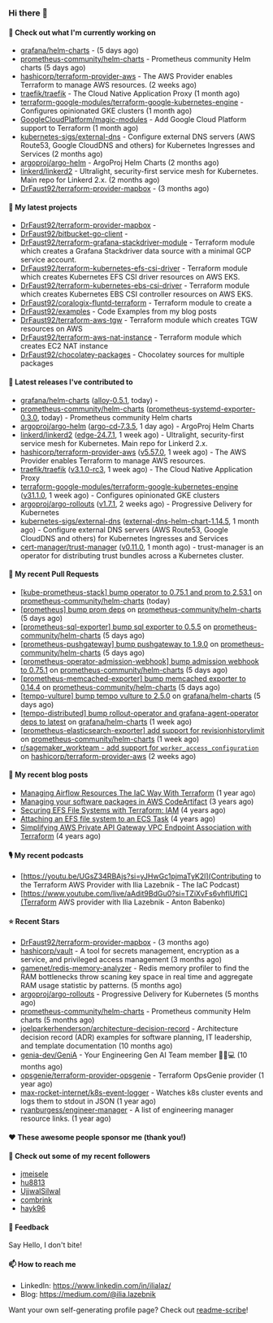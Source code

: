 ### Hi there 👋

#### 👷 Check out what I'm currently working on

- [grafana/helm-charts](https://github.com/grafana/helm-charts) -  (5 days ago)
- [prometheus-community/helm-charts](https://github.com/prometheus-community/helm-charts) - Prometheus community Helm charts (5 days ago)
- [hashicorp/terraform-provider-aws](https://github.com/hashicorp/terraform-provider-aws) - The AWS Provider enables Terraform to manage AWS resources. (2 weeks ago)
- [traefik/traefik](https://github.com/traefik/traefik) - The Cloud Native Application Proxy (1 month ago)
- [terraform-google-modules/terraform-google-kubernetes-engine](https://github.com/terraform-google-modules/terraform-google-kubernetes-engine) - Configures opinionated GKE clusters (1 month ago)
- [GoogleCloudPlatform/magic-modules](https://github.com/GoogleCloudPlatform/magic-modules) - Add Google Cloud Platform support to Terraform (1 month ago)
- [kubernetes-sigs/external-dns](https://github.com/kubernetes-sigs/external-dns) - Configure external DNS servers (AWS Route53, Google CloudDNS and others) for Kubernetes Ingresses and Services (2 months ago)
- [argoproj/argo-helm](https://github.com/argoproj/argo-helm) - ArgoProj Helm Charts (2 months ago)
- [linkerd/linkerd2](https://github.com/linkerd/linkerd2) - Ultralight, security-first service mesh for Kubernetes. Main repo for Linkerd 2.x. (2 months ago)
- [DrFaust92/terraform-provider-mapbox](https://github.com/DrFaust92/terraform-provider-mapbox) -  (3 months ago)

#### 🌱 My latest projects

- [DrFaust92/terraform-provider-mapbox](https://github.com/DrFaust92/terraform-provider-mapbox) - 
- [DrFaust92/bitbucket-go-client](https://github.com/DrFaust92/bitbucket-go-client) - 
- [DrFaust92/terraform-grafana-stackdriver-module](https://github.com/DrFaust92/terraform-grafana-stackdriver-module) - Terraform module which creates a Grafana Stackdriver data source with a minimal GCP service account.
- [DrFaust92/terraform-kubernetes-efs-csi-driver](https://github.com/DrFaust92/terraform-kubernetes-efs-csi-driver) - Terraform module which creates Kubernetes EFS CSI driver resources on AWS EKS.
- [DrFaust92/terraform-kubernetes-ebs-csi-driver](https://github.com/DrFaust92/terraform-kubernetes-ebs-csi-driver) - Terraform module which creates Kubernetes EBS CSI controller resources on AWS EKS.
- [DrFaust92/coralogix-fluntd-terraform](https://github.com/DrFaust92/coralogix-fluntd-terraform) - Terraform module to create a 
- [DrFaust92/examples](https://github.com/DrFaust92/examples) - Code Examples from my blog posts
- [DrFaust92/terraform-aws-tgw](https://github.com/DrFaust92/terraform-aws-tgw) - Terraform module which creates TGW resources on AWS
- [DrFaust92/terraform-aws-nat-instance](https://github.com/DrFaust92/terraform-aws-nat-instance) - Terraform module which creates EC2 NAT instance
- [DrFaust92/chocolatey-packages](https://github.com/DrFaust92/chocolatey-packages) - Chocolatey sources for multiple packages

#### 🔭 Latest releases I've contributed to

- [grafana/helm-charts](https://github.com/grafana/helm-charts) ([alloy-0.5.1](https://github.com/grafana/helm-charts/releases/tag/alloy-0.5.1), today) - 
- [prometheus-community/helm-charts](https://github.com/prometheus-community/helm-charts) ([prometheus-systemd-exporter-0.3.0](https://github.com/prometheus-community/helm-charts/releases/tag/prometheus-systemd-exporter-0.3.0), today) - Prometheus community Helm charts
- [argoproj/argo-helm](https://github.com/argoproj/argo-helm) ([argo-cd-7.3.5](https://github.com/argoproj/argo-helm/releases/tag/argo-cd-7.3.5), 1 day ago) - ArgoProj Helm Charts
- [linkerd/linkerd2](https://github.com/linkerd/linkerd2) ([edge-24.7.1](https://github.com/linkerd/linkerd2/releases/tag/edge-24.7.1), 1 week ago) - Ultralight, security-first service mesh for Kubernetes. Main repo for Linkerd 2.x.
- [hashicorp/terraform-provider-aws](https://github.com/hashicorp/terraform-provider-aws) ([v5.57.0](https://github.com/hashicorp/terraform-provider-aws/releases/tag/v5.57.0), 1 week ago) - The AWS Provider enables Terraform to manage AWS resources.
- [traefik/traefik](https://github.com/traefik/traefik) ([v3.1.0-rc3](https://github.com/traefik/traefik/releases/tag/v3.1.0-rc3), 1 week ago) - The Cloud Native Application Proxy
- [terraform-google-modules/terraform-google-kubernetes-engine](https://github.com/terraform-google-modules/terraform-google-kubernetes-engine) ([v31.1.0](https://github.com/terraform-google-modules/terraform-google-kubernetes-engine/releases/tag/v31.1.0), 1 week ago) - Configures opinionated GKE clusters
- [argoproj/argo-rollouts](https://github.com/argoproj/argo-rollouts) ([v1.7.1](https://github.com/argoproj/argo-rollouts/releases/tag/v1.7.1), 2 weeks ago) - Progressive Delivery for Kubernetes
- [kubernetes-sigs/external-dns](https://github.com/kubernetes-sigs/external-dns) ([external-dns-helm-chart-1.14.5](https://github.com/kubernetes-sigs/external-dns/releases/tag/external-dns-helm-chart-1.14.5), 1 month ago) - Configure external DNS servers (AWS Route53, Google CloudDNS and others) for Kubernetes Ingresses and Services
- [cert-manager/trust-manager](https://github.com/cert-manager/trust-manager) ([v0.11.0](https://github.com/cert-manager/trust-manager/releases/tag/v0.11.0), 1 month ago) - trust-manager is an operator for distributing trust bundles across a Kubernetes cluster.

#### 🔨 My recent Pull Requests

- [[kube-prometheus-stack] bump operator to 0.75.1 and prom to 2.53.1](https://github.com/prometheus-community/helm-charts/pull/4716) on [prometheus-community/helm-charts](https://github.com/prometheus-community/helm-charts) (today)
- [[prometheus] bump prom deps](https://github.com/prometheus-community/helm-charts/pull/4701) on [prometheus-community/helm-charts](https://github.com/prometheus-community/helm-charts) (5 days ago)
- [[prometheus-sql-exporter] bump sql exporter to 0.5.5](https://github.com/prometheus-community/helm-charts/pull/4700) on [prometheus-community/helm-charts](https://github.com/prometheus-community/helm-charts) (5 days ago)
- [[prometheus-pushgateway] bump pushgateway to 1.9.0](https://github.com/prometheus-community/helm-charts/pull/4699) on [prometheus-community/helm-charts](https://github.com/prometheus-community/helm-charts) (5 days ago)
- [[prometheus-operator-admission-webhook] bump admission webhook to 0.75.1](https://github.com/prometheus-community/helm-charts/pull/4698) on [prometheus-community/helm-charts](https://github.com/prometheus-community/helm-charts) (5 days ago)
- [[prometheus-memcached-exporter] bump memcached exporter to 0.14.4](https://github.com/prometheus-community/helm-charts/pull/4697) on [prometheus-community/helm-charts](https://github.com/prometheus-community/helm-charts) (5 days ago)
- [[tempo-vulture] bump tempo vulture to 2.5.0](https://github.com/grafana/helm-charts/pull/3214) on [grafana/helm-charts](https://github.com/grafana/helm-charts) (5 days ago)
- [[tempo-distributed] bump rollout-operator and grafana-agent-operator deps to latest](https://github.com/grafana/helm-charts/pull/3204) on [grafana/helm-charts](https://github.com/grafana/helm-charts) (1 week ago)
- [[prometheus-elasticsearch-exporter] add support for revisionhistorylimit](https://github.com/prometheus-community/helm-charts/pull/4644) on [prometheus-community/helm-charts](https://github.com/prometheus-community/helm-charts) (1 week ago)
- [r/sagemaker_workteam - add support for `worker_access_configuration`](https://github.com/hashicorp/terraform-provider-aws/pull/38087) on [hashicorp/terraform-provider-aws](https://github.com/hashicorp/terraform-provider-aws) (2 weeks ago)

#### 📜 My recent blog posts

- [Managing Airflow Resources The IaC Way With Terraform](https://engineering.placer.ai/managing-airflow-resources-the-iac-way-with-terraform-ea5b8db573ad?source=rss-cac402f06fa8------2) (1 year ago)
- [Managing your software packages in AWS CodeArtifact](https://medium.com/@ilia.lazebnik/managing-your-software-packages-in-aws-codeartifact-12d00053e243?source=rss-cac402f06fa8------2) (3 years ago)
- [Securing EFS File Systems with Terraform: IAM](https://medium.com/@ilia.lazebnik/securing-efs-file-systems-with-terraform-iam-d2a066c198ab?source=rss-cac402f06fa8------2) (4 years ago)
- [Attaching an EFS file system to an ECS Task](https://medium.com/@ilia.lazebnik/attaching-an-efs-file-system-to-an-ecs-task-7bd15b76a6ef?source=rss-cac402f06fa8------2) (4 years ago)
- [Simplifying AWS Private API Gateway VPC Endpoint Association with Terraform](https://medium.com/@ilia.lazebnik/simplifying-aws-private-api-gateway-vpc-endpoint-association-with-terraform-b379a247afbf?source=rss-cac402f06fa8------2) (4 years ago)

#### 🎙️ My recent podcasts
- [https://youtu.be/UGsZ34RBAjs?si=yJHwGc1pjmaTyK2l](Contributing to the Terraform AWS Provider with Ilia Lazebnik - The IaC Podcast)
- [https://www.youtube.com/live/aAdit9BdGu0?si=TZiXvFs6vhfIUfIC](Terraform AWS provider with Ilia Lazebnik - Anton Babenko)

#### ⭐ Recent Stars

- [DrFaust92/terraform-provider-mapbox](https://github.com/DrFaust92/terraform-provider-mapbox) -  (3 months ago)
- [hashicorp/vault](https://github.com/hashicorp/vault) - A tool for secrets management, encryption as a service, and privileged access management (3 months ago)
- [gamenet/redis-memory-analyzer](https://github.com/gamenet/redis-memory-analyzer) - Redis memory profiler to find the RAM bottlenecks throw scaning key space in real time and aggregate RAM usage statistic by patterns. (5 months ago)
- [argoproj/argo-rollouts](https://github.com/argoproj/argo-rollouts) - Progressive Delivery for Kubernetes (5 months ago)
- [prometheus-community/helm-charts](https://github.com/prometheus-community/helm-charts) - Prometheus community Helm charts (5 months ago)
- [joelparkerhenderson/architecture-decision-record](https://github.com/joelparkerhenderson/architecture-decision-record) - Architecture decision record (ADR) examples for software planning, IT leadership, and template documentation (10 months ago)
- [genia-dev/GeniA](https://github.com/genia-dev/GeniA) - Your Engineering Gen AI Team member 🧬🤖💻 (10 months ago)
- [opsgenie/terraform-provider-opsgenie](https://github.com/opsgenie/terraform-provider-opsgenie) - Terraform OpsGenie provider (1 year ago)
- [max-rocket-internet/k8s-event-logger](https://github.com/max-rocket-internet/k8s-event-logger) - Watches k8s cluster events and logs them to stdout in JSON (1 year ago)
- [ryanburgess/engineer-manager](https://github.com/ryanburgess/engineer-manager) - A list of engineering manager resource links. (1 year ago)

#### ❤️ These awesome people sponsor me (thank you!)


#### 👯 Check out some of my recent followers

- [jmeisele](https://github.com/jmeisele)
- [hu8813](https://github.com/hu8813)
- [UjjwalSilwal](https://github.com/UjjwalSilwal)
- [combrink](https://github.com/combrink)
- [hayk96](https://github.com/hayk96)

#### 💬 Feedback

Say Hello, I don't bite!

#### 📫 How to reach me

- LinkedIn: https://www.linkedin.com/in/ilialaz/
- Blog: https://medium.com/@ilia.lazebnik

Want your own self-generating profile page? Check out [readme-scribe](https://github.com/muesli/readme-scribe)!


